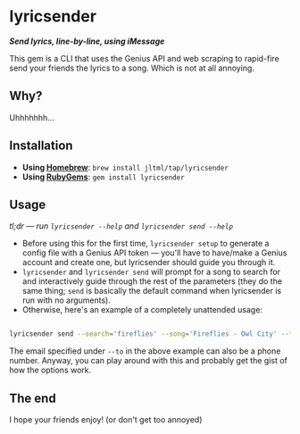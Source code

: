 # lyricsender

***Send lyrics, line-by-line, using iMessage***

This gem is a CLI that uses the Genius API and web scraping to rapid-fire send your friends the lyrics to a song. Which is not at all annoying.

## Why?

Uhhhhhhh…

## Installation

- **Using [Homebrew](https://brew.sh)**: `brew install jltml/tap/lyricsender`
- **Using [RubyGems](https://rubygems.org/gems/lyricsender)**: `gem install lyricsender`

## Usage

*tl;dr — run `lyricsender --help` and `lyricsender send --help`*

- Before using this for the first time, `lyricsender setup` to generate a config file with a Genius API token — you'll have to have/make a Genius account and create one, but lyricsender should guide you through it.
- `lyricsender` and `lyricsender send` will prompt for a song to search for and interactively guide through the rest of the parameters (they do the same thing; `send` is basically the default command when lyricsender is run with no arguments).
- Otherwise, here's an example of a completely unattended usage:

```sh

lyricsender send --search='fireflies' --song='Fireflies - Owl City' --to='email@example.com' --delay='false' --yes

```

The email specified under `--to` in the above example can also be a phone number. Anyway, you can play around with this and probably get the gist of how the options work.

## The end

I hope your friends enjoy! (or don't get too annoyed)
